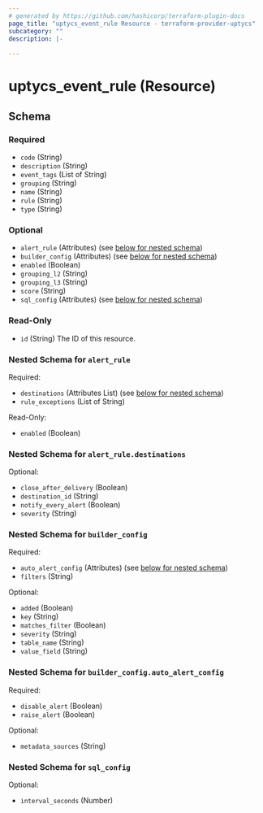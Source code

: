 ```yaml
---
# generated by https://github.com/hashicorp/terraform-plugin-docs
page_title: "uptycs_event_rule Resource - terraform-provider-uptycs"
subcategory: ""
description: |-
  
---
```


# uptycs_event_rule (Resource)





<!-- schema generated by tfplugindocs -->
## Schema

### Required

- `code` (String)
- `description` (String)
- `event_tags` (List of String)
- `grouping` (String)
- `name` (String)
- `rule` (String)
- `type` (String)

### Optional

- `alert_rule` (Attributes) (see [below for nested schema](#nestedatt--alert_rule))
- `builder_config` (Attributes) (see [below for nested schema](#nestedatt--builder_config))
- `enabled` (Boolean)
- `grouping_l2` (String)
- `grouping_l3` (String)
- `score` (String)
- `sql_config` (Attributes) (see [below for nested schema](#nestedatt--sql_config))

### Read-Only

- `id` (String) The ID of this resource.

<a id="nestedatt--alert_rule"></a>
### Nested Schema for `alert_rule`

Required:

- `destinations` (Attributes List) (see [below for nested schema](#nestedatt--alert_rule--destinations))
- `rule_exceptions` (List of String)

Read-Only:

- `enabled` (Boolean)

<a id="nestedatt--alert_rule--destinations"></a>
### Nested Schema for `alert_rule.destinations`

Optional:

- `close_after_delivery` (Boolean)
- `destination_id` (String)
- `notify_every_alert` (Boolean)
- `severity` (String)



<a id="nestedatt--builder_config"></a>
### Nested Schema for `builder_config`

Required:

- `auto_alert_config` (Attributes) (see [below for nested schema](#nestedatt--builder_config--auto_alert_config))
- `filters` (String)

Optional:

- `added` (Boolean)
- `key` (String)
- `matches_filter` (Boolean)
- `severity` (String)
- `table_name` (String)
- `value_field` (String)

<a id="nestedatt--builder_config--auto_alert_config"></a>
### Nested Schema for `builder_config.auto_alert_config`

Required:

- `disable_alert` (Boolean)
- `raise_alert` (Boolean)

Optional:

- `metadata_sources` (String)



<a id="nestedatt--sql_config"></a>
### Nested Schema for `sql_config`

Optional:

- `interval_seconds` (Number)


